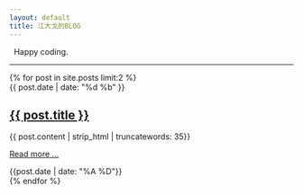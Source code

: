 ```yaml
---
layout: default
title: 江大戈的BLOG
---
```

<p>
&nbsp; Happy coding.
</p>
<hr/>
{% for post in site.posts limit:2 %}
<div class="post">
  <div class="top">
     <time datetime="{{ post.date | xmlschema }}">{{ post.date | date: "%d %b" }}</time>
	 <h2><a href="{{ post.url }}">{{ post.title }}</a></h2>
  </div>
  <div class="content">
      {{ post.content | strip_html | truncatewords: 35}}
	  <p><a href="{{ post.url }}">Read more ...</a></p>
  </div>
  <div class="bottom">
      <span>{{post.date | date: "%A %D"}}</span>
  </div>
</div>
{% endfor %}
